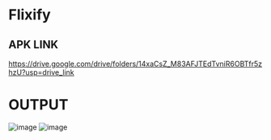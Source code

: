 # Flixify

## APK LINK 
https://drive.google.com/drive/folders/14xaCsZ_M83AFJTEdTvniR6OBTfr5zhzU?usp=drive_link

# OUTPUT
![image](https://github.com/user-attachments/assets/61bed005-210b-42fc-badd-29c298015d58) ![image](https://github.com/user-attachments/assets/cc6b209c-31a1-4b9f-8e1a-723870c176b6)
